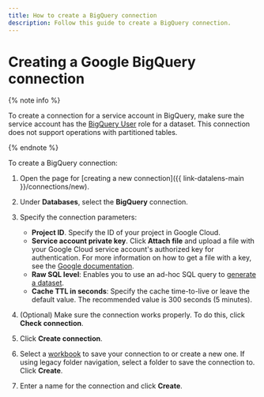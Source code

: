 ```yaml
---
title: How to create a BigQuery connection
description: Follow this guide to create a BigQuery connection.
---
```


# Creating a Google BigQuery connection

{% note info %}

To create a connection for a service account in BigQuery, make sure the service account has the [BigQuery User](https://cloud.google.com/bigquery/docs/access-control#bigquery.user) role for a dataset.
This connection does not support operations with partitioned tables.

{% endnote %}

To create a BigQuery connection:

1. Open the page for [creating a new connection]({{ link-datalens-main }}/connections/new).
1. Under **Databases**, select the **BigQuery** connection.
1. Specify the connection parameters:

   * **Project ID**. Specify the ID of your project in Google Cloud.
   * **Service account private key**. Click **Attach file** and upload a file with your Google Cloud service account's authorized key for authentication. For more information on how to get a file with a key, see the [Google documentation](https://cloud.google.com/iam/docs/keys-create-delete).
   * **Raw SQL level**: Enables you to use an ad-hoc SQL query to [generate a dataset](../../dataset/settings.md#sql-request-in-datatset).
   * **Cache TTL in seconds**: Specify the cache time-to-live or leave the default value. The recommended value is 300 seconds (5 minutes).

1. (Optional) Make sure the connection works properly. To do this, click **Check connection**.
1. Click **Create connection**.
1. Select a [workbook](../../workbooks-collections/index.md) to save your connection to or create a new one. If using legacy folder navigation, select a folder to save the connection to. Click **Create**.
1. Enter a name for the connection and click **Create**.